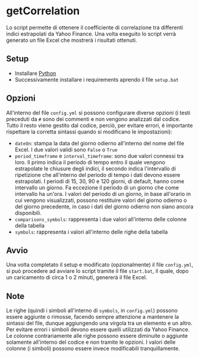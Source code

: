 # getCorrelation
Lo script permette di ottenere il coefficiente di correlazione tra differenti indici estrapolati da Yahoo Finance.
Una volta eseguito lo script verrà generato un file Excel che mostrerà i risultati ottenuti.

## Setup
- Installare [Python](https://www.python.org/downloads/)
- Successivamente installare i requirements aprendo il file `setup.bat`

## Opzioni
All'interno del file `config.yml` si possono configurare diverse opzioni (i testi preceduti da `#` sono dei commenti e non vengono analizzati dal codice. Tutto il resto viene gestito dal codice, perciò, per evitare errori, è importante rispettare la corretta sintassi quando si modificano le impostazioni):
- `dateOn`: stampa la data del giorno odierno all'interno del nome del file Excel. I due valori validi sono `False` o `True`
- `period_timeframe` e `interval_timeframe`: sono due valori connessi tra loro. Il primo indica il periodo di tempo entro il quale vengono estrapolate le chiusure degli indici, il secondo indica l'intervallo di ripetizione che all'interno del periodo di tempo i dati devono essere estrapolati. I periodi di 15, 30, 90 e 120 giorni, di default, hanno come intervallo un giorno. Fa eccezione il periodo di un giorno che come intervallo ha un'ora. I valori del periodo di un giorno, in base all'orario in cui vengono visualizzati, possono restituire valori del giorno odierno o del giorno precedente, in caso i dati del giorno odierno non siano ancora disponibili.
- `comparisons_symbols`: rappresenta i due valori all'interno delle colonne della tabella
- `symbols`: rappresenta i valori all'interno delle righe della tabella

## Avvio
Una volta completato il setup e modificato (opzionalmente) il file `config.yml`, si può procedere ad avviare lo script tramite il file `start.bat`, il quale, dopo un caricamento di circa 1 o 2 minuti, genererà il file Excel.

## Note
Le righe (quindi i simboli all'interno di `symbols`, in `config.yml`) possono essere aggiunte o rimosse, facendo sempre attenzione a mantenere la sintassi del file, dunque aggiungendo una virgola tra un elemento e un altro. Per evitare errori i simboli devono essere quelli utilizzati da Yahoo Finance. Le colonne contrariamente alle righe possono essere diminuite o aggiunte solamente all'interno del codice e non tramite le opzioni. I valori delle colonne (i simboli) possono essere invece modificabili tranquillamente. 